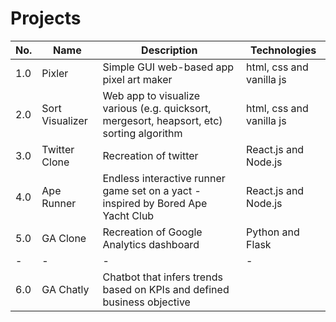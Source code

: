 # Projects

| No. | Name | Description | Technologies |
| --- | --- | --- | --- |
| 1.0 | Pixler | Simple GUI web-based app pixel art maker | html, css and vanilla js |
| 2.0 | Sort Visualizer | Web app to visualize various (e.g. quicksort, mergesort, heapsort, etc) sorting algorithm | html, css and vanilla js |
| 3.0 | Twitter Clone | Recreation of twitter | React.js and Node.js |
| 4.0 | Ape Runner | Endless interactive runner game set on a yact - inspired by Bored Ape Yacht Club | React.js and Node.js |
| 5.0 | GA Clone | Recreation of Google Analytics dashboard | Python and Flask
| - | - | - | - |
| 6.0 | GA Chatly | Chatbot that infers trends based on KPIs and defined business objective | 






